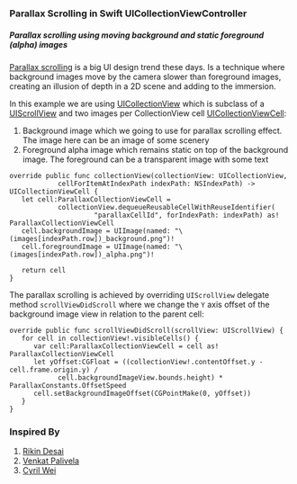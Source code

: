 ### Parallax Scrolling in Swift UICollectionViewController
##### Parallax scrolling using moving background and static foreground (alpha) images

[Parallax scrolling](https://en.wikipedia.org/wiki/Parallax_scrolling) is a big UI design trend these days. Is a technique 
where background images move by the camera slower than foreground images, creating an illusion of depth in a 2D scene and 
adding to the immersion.

In this example we are using [UICollectionView](https://developer.apple.com/library/ios/documentation/UIKit/Reference/UICollectionView_class/index.html) which is subclass of a [UIScrollView](https://developer.apple.com/library/ios/documentation/UIKit/Reference/UIScrollView_Class/index.html) and two images per CollectionView cell [UICollectionViewCell](https://developer.apple.com/library/ios/documentation/UIKit/Reference/UICollectionViewCell_class/index.html):

1. Background image which we going to use for parallax scrolling effect. The image here can be an image of some scenery
2. Foreground alpha image which remains static on top of the background image. The foreground can be a transparent image with some text 

```
override public func collectionView(collectionView: UICollectionView, 
            cellForItemAtIndexPath indexPath: NSIndexPath) -> UICollectionViewCell {
   let cell:ParallaxCollectionViewCell = 
            collectionView.dequeueReusableCellWithReuseIdentifier(
                     "parallaxCellId", forIndexPath: indexPath) as! ParallaxCollectionViewCell
   cell.backgroundImage = UIImage(named: "\(images[indexPath.row])_background.png")!
   cell.foregroundImage = UIImage(named: "\(images[indexPath.row])_alpha.png")!
        
   return cell
}
```

The parallax scrolling is achieved by overriding `UIScrollView` delegate method `scrollViewDidScroll` where we change
the `Y` axis offset of the background image view in relation to the parent cell:

```
override public func scrollViewDidScroll(scrollView: UIScrollView) {
   for cell in collectionView!.visibleCells() {
      var cell:ParallaxCollectionViewCell = cell as! ParallaxCollectionViewCell
      let yOffset:CGFloat = ((collectionView!.contentOffset.y - cell.frame.origin.y) / 
            cell.backgroundImageView.bounds.height) * ParallaxConstants.OffsetSpeed
      cell.setBackgroundImageOffset(CGPointMake(0, yOffset))
   }
}
```


### Inspired By

1. [Rikin Desai](https://ios8programminginswift.wordpress.com/2014/08/24/collection-view-with-parallax-scrolling/)
2. [Venkat Palivela](http://venkatpalivela.com/)
3. [Cyril Wei](https://cn.linkedin.com/pub/cyril-wei/52/22/a89)
